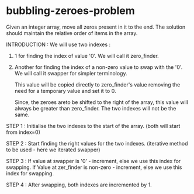 # bubbling-zeroes-problem
Given an integer array, move all zeros present in it to the end. The solution should maintain the relative order of items in the array.

INTRODUCTION :
We will use two indexes :
  1)  1 for finding the index of value '0'. We will call it zero_finder.
  2)  Another for finding the index of a non-zero value to swap with the '0'. We will call it swapper for simpler terminology.
  
      This value will be copied directly to zero_finder's value removing the need for a temporary value and set it to 0.
      
      Since, the zeroes areto be shifted to the right of the array, this value will always be greater than zero_finder.
  The two indexes will not be the same.

STEP 1 : Initialise the two indexes to the start of the array. (both will start from index=0)

STEP 2 : Start finding the right values for the two indexes. (iterative method to be used - here we iterated swapper)

STEP 3 : If value at swapper is '0' - increment, else we use this index for swapping.
         If Value at zer_finder is non-zero - increment, else we use this index for swapping.
         
STEP 4 : After swapping, both indexes are incremented by 1.
